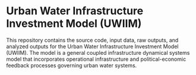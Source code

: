 # Urban Water Infrastructure Investment Model (UWIIM)
This repository contains the source code, input data, raw outputs, and analyzed outputs for the Urban Water Infrastructure Investment Model (UWIIM). The model is a general coupled infrastructure dynamical systems model that incorporates operational infrastructure and political-economic feedback processes governing urban water systems.
